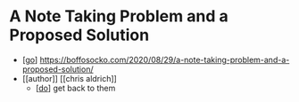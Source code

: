 # A Note Taking Problem and a Proposed Solution

- [[go]] https://boffosocko.com/2020/08/29/a-note-taking-problem-and-a-proposed-solution/
- [[author]] [[chris aldrich]]
  - [[do]] get back to them


[//begin]: # "Autogenerated link references for markdown compatibility"
[go]: go "Go"
[do]: do "Do"
[//end]: # "Autogenerated link references"